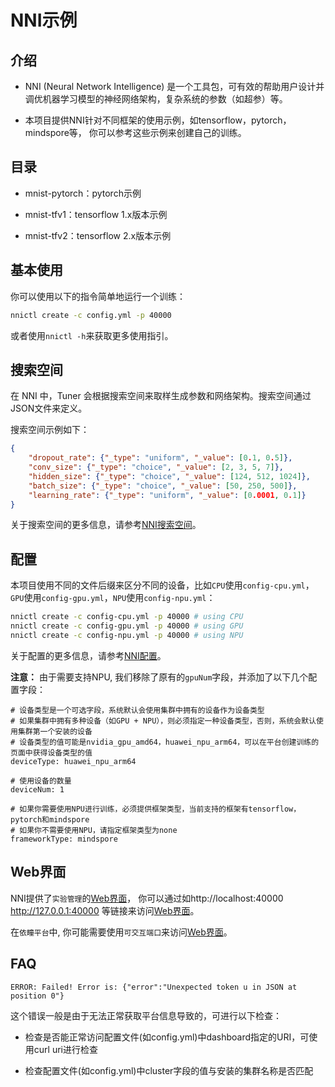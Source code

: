# NNI示例


## 介绍
- NNI (Neural Network Intelligence) 是一个工具包，可有效的帮助用户设计并调优机器学习模型的神经网络架构，复杂系统的参数（如超参）等。

- 本项目提供NNI针对不同框架的使用示例，如tensorflow，pytorch，mindspore等， 你可以参考这些示例来创建自己的训练。


## 目录

- mnist-pytorch：pytorch示例

- mnist-tfv1：tensorflow 1.x版本示例

- mnist-tfv2：tensorflow 2.x版本示例


## 基本使用

你可以使用以下的指令简单地运行一个训练：

``` bash
nnictl create -c config.yml -p 40000
```

或者使用`nnictl -h`来获取更多使用指引。


## 搜索空间

在 NNI 中，Tuner 会根据搜索空间来取样生成参数和网络架构。搜索空间通过JSON文件来定义。

搜索空间示例如下：

``` json
{
    "dropout_rate": {"_type": "uniform", "_value": [0.1, 0.5]},
    "conv_size": {"_type": "choice", "_value": [2, 3, 5, 7]},
    "hidden_size": {"_type": "choice", "_value": [124, 512, 1024]},
    "batch_size": {"_type": "choice", "_value": [50, 250, 500]},
    "learning_rate": {"_type": "uniform", "_value": [0.0001, 0.1]}
}
```

关于搜索空间的更多信息，请参考[NNI搜索空间](https://nni.readthedocs.io/zh/stable/Tutorial/SearchSpaceSpec.html "NNI搜索空间")。


## 配置

本项目使用不同的文件后缀来区分不同的设备，比如`CPU`使用`config-cpu.yml`，`GPU`使用`config-gpu.yml`，`NPU`使用`config-npu.yml`：

``` bash
nnictl create -c config-cpu.yml -p 40000 # using CPU
nnictl create -c config-gpu.yml -p 40000 # using GPU
nnictl create -c config-npu.yml -p 40000 # using NPU
```

关于配置的更多信息，请参考[NNI配置](https://nni.readthedocs.io/zh/stable/Tutorial/ExperimentConfig.html "NNI配置")。

**注意：** 由于需要支持NPU, 我们移除了原有的`gpuNum`字段，并添加了以下几个配置字段：

```
# 设备类型是一个可选字段，系统默认会使用集群中拥有的设备作为设备类型
# 如果集群中拥有多种设备（如GPU + NPU），则必须指定一种设备类型，否则，系统会默认使用集群第一个安装的设备
# 设备类型的值可能是nvidia_gpu_amd64，huawei_npu_arm64，可以在平台创建训练的页面中获得设备类型的值
deviceType: huawei_npu_arm64

# 使用设备的数量
deviceNum: 1

# 如果你需要使用NPU进行训练，必须提供框架类型，当前支持的框架有tensorflow，pytorch和mindspore
# 如果你不需要使用NPU，请指定框架类型为none
frameworkType: mindspore
```


## Web界面

NNI提供了`实验管理`的[Web界面](https://nni.readthedocs.io/zh/stable/Tutorial/WebUI.html "Web界面")， 你可以通过如http://localhost:40000 http://127.0.0.1:40000 等链接来访问[Web界面](https://nni.readthedocs.io/zh/stable/Tutorial/WebUI.html "Web界面")。

在`依瞳平台`中, 你可能需要使用`可交互端口`来访问[Web界面](https://nni.readthedocs.io/zh/stable/Tutorial/WebUI.html "Web界面")。

## FAQ

`ERROR: Failed! Error is: {"error":"Unexpected token u in JSON at position 0"}`

这个错误一般是由于无法正常获取平台信息导致的，可进行以下检查：

- 检查是否能正常访问配置文件(如config.yml)中dashboard指定的URI，可使用curl uri进行检查

- 检查配置文件(如config.yml)中cluster字段的值与安装的集群名称是否匹配